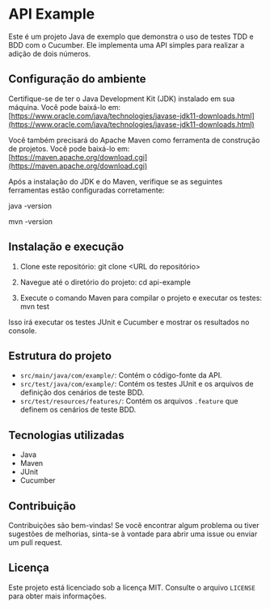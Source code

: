 # API Example

Este é um projeto Java de exemplo que demonstra o uso de testes TDD e BDD com o Cucumber. Ele implementa uma API simples para realizar a adição de dois números.

## Configuração do ambiente

Certifique-se de ter o Java Development Kit (JDK) instalado em sua máquina. Você pode baixá-lo em: [https://www.oracle.com/java/technologies/javase-jdk11-downloads.html](https://www.oracle.com/java/technologies/javase-jdk11-downloads.html)

Você também precisará do Apache Maven como ferramenta de construção de projetos. Você pode baixá-lo em: [https://maven.apache.org/download.cgi](https://maven.apache.org/download.cgi)

Após a instalação do JDK e do Maven, verifique se as seguintes ferramentas estão configuradas corretamente:

java -version 

mvn -version


## Instalação e execução

1. Clone este repositório: git clone <URL do repositório> 

2. Navegue até o diretório do projeto: cd api-example

3. Execute o comando Maven para compilar o projeto e executar os testes: mvn test


Isso irá executar os testes JUnit e Cucumber e mostrar os resultados no console.

## Estrutura do projeto

- `src/main/java/com/example/`: Contém o código-fonte da API.
- `src/test/java/com/example/`: Contém os testes JUnit e os arquivos de definição dos cenários de teste BDD.
- `src/test/resources/features/`: Contém os arquivos `.feature` que definem os cenários de teste BDD.

## Tecnologias utilizadas

- Java
- Maven
- JUnit
- Cucumber

## Contribuição

Contribuições são bem-vindas! Se você encontrar algum problema ou tiver sugestões de melhorias, sinta-se à vontade para abrir uma issue ou enviar um pull request.

## Licença

Este projeto está licenciado sob a licença MIT. Consulte o arquivo `LICENSE` para obter mais informações.










